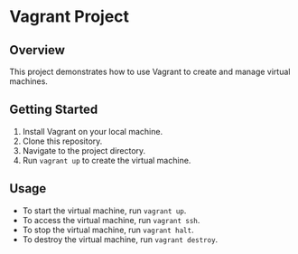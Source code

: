 # Vagrant Project

## Overview
This project demonstrates how to use Vagrant to create and manage virtual machines.

## Getting Started
1. Install Vagrant on your local machine.
2. Clone this repository.
3. Navigate to the project directory.
4. Run `vagrant up` to create the virtual machine.

## Usage
- To start the virtual machine, run `vagrant up`.
- To access the virtual machine, run `vagrant ssh`.
- To stop the virtual machine, run `vagrant halt`.
- To destroy the virtual machine, run `vagrant destroy`.
